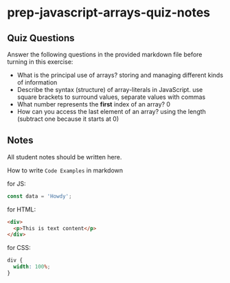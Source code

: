 # prep-javascript-arrays-quiz-notes

## Quiz Questions

Answer the following questions in the provided markdown file before turning in this exercise:

- What is the principal use of arrays?
  storing and managing different kinds of information
- Describe the syntax (structure) of array-literals in JavaScript.
  use square brackets to surround values, separate values with commas
- What number represents the **first** index of an array?
  0
- How can you access the last element of an array?
  using the length (subtract one because it starts at 0)

## Notes

All student notes should be written here.

How to write `Code Examples` in markdown

for JS:

```javascript
const data = 'Howdy';
```

for HTML:

```html
<div>
  <p>This is text content</p>
</div>
```

for CSS:

```css
div {
  width: 100%;
}
```
